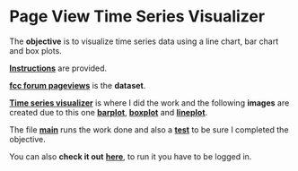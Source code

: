 # Page View Time Series Visualizer

The **objective** is to visualize time series data using a line chart, bar chart and box plots.

[**Instructions**](https://github.com/LautaroOchotorena/Data-Analysis-with-Python-Freecodecamp/blob/main/Page%20View%20Time%20Series%20Visualizer/Instructions.md) are provided.

[**fcc forum pageviews**](https://github.com/LautaroOchotorena/Data-Analysis-with-Python-Freecodecamp/blob/main/Page%20View%20Time%20Series%20Visualizer/fcc-forum-pageviews.csv) is the **dataset**.

[**Time series visualizer**](https://github.com/LautaroOchotorena/Data-Analysis-with-Python-Freecodecamp/blob/main/Page%20View%20Time%20Series%20Visualizer/time_series_visualizer.py) is where I did the work and the following **images** are created due to this one [**barplot**](https://github.com/LautaroOchotorena/Data-Analysis-with-Python-Freecodecamp/blob/main/Page%20View%20Time%20Series%20Visualizer/bar_plot.png), [**boxplot**](https://github.com/LautaroOchotorena/Data-Analysis-with-Python-Freecodecamp/blob/main/Page%20View%20Time%20Series%20Visualizer/box_plot.png) and [**lineplot**](https://github.com/LautaroOchotorena/Data-Analysis-with-Python-Freecodecamp/blob/main/Page%20View%20Time%20Series%20Visualizer/line_plot.png).

The file [**main**](https://github.com/LautaroOchotorena/Data-Analysis-with-Python-Freecodecamp/blob/main/Page%20View%20Time%20Series%20Visualizer/main.py) runs the work done and also a [**test**](https://github.com/LautaroOchotorena/Data-Analysis-with-Python-Freecodecamp/blob/main/Page%20View%20Time%20Series%20Visualizer/test_module.py) to be sure I completed the objective.

You can also **check it out** [**here**](https://freecodecam-boilerplate-xivwkvpzgr0.ws-us117.gitpod.io/), to run it you have to be logged in.
